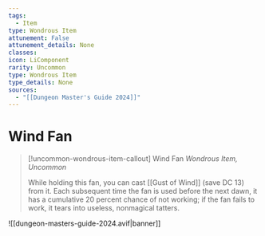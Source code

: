 ```yaml
---
tags:
  - Item
type: Wondrous Item
attunement: False
attunement_details: None
classes:
icon: LiComponent
rarity: Uncommon
type: Wondrous Item
type_details: None
sources: 
  - "[[Dungeon Master's Guide 2024]]"
---
```

# Wind Fan
>[!uncommon-wondrous-item-callout] Wind Fan
>_Wondrous Item, Uncommon_
>
>While holding this fan, you can cast [[Gust of Wind]] (save DC 13) from it. Each subsequent time the fan is used before the next dawn, it has a cumulative 20 percent chance of not working; if the fan fails to work, it tears into useless, nonmagical tatters.
>


![[dungeon-masters-guide-2024.avif|banner]]